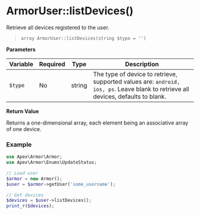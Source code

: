 
# ArmorUser::listDevices()

Retrieve all devices registered to the user.

> `array ArmorUser::listDevices(string $type = '')`

**Parameters**

Variable | Required | Type | Description
------------- |------------- |------------- |------------- 
`$type` | No | string | The type of device to retrieve, supported values are: `android, ios, ps`.  Leave blank to retrieve all devices, defaults to blank. 

**Return Value**

Returns a one-dimensional array, each element being an associative array of one device.


### Example

~~~php
use Apex\Armor\Armor;
use Apex\Armor\Enums\UpdateStatus;

// Load user
$armor = new Armor();
$user = $armor->getUser('some_username');

// Get devices
$devices = $user->listDevices();
print_r($devices);
~~~


